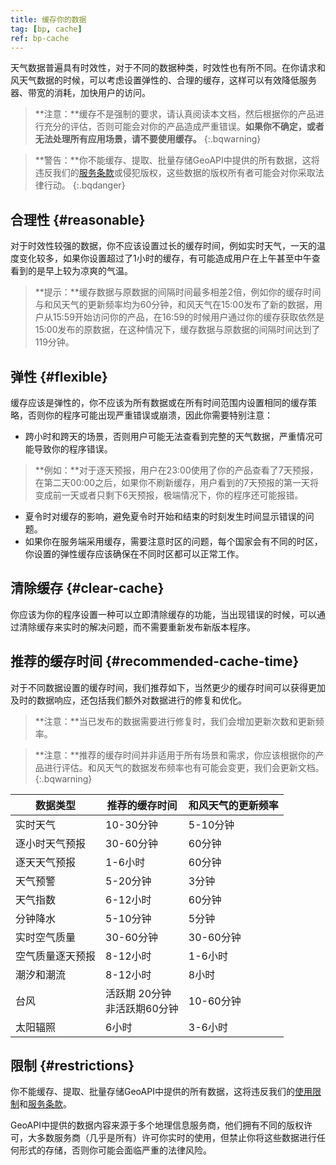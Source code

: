 ```yaml
---
title: 缓存你的数据
tag: [bp, cache]
ref: bp-cache
---
```


天气数据普遍具有时效性，对于不同的数据种类，时效性也有所不同。在你请求和风天气数据的时候，可以考虑设置弹性的、合理的缓存，这样可以有效降低服务器、带宽的消耗，加快用户的访问。

> **注意：**缓存不是强制的要求，请认真阅读本文档，然后根据你的产品进行充分的评估，否则可能会对你的产品造成严重错误。**如果你不确定，或者无法处理所有应用场景，请不要使用缓存。**
{:.bqwarning}

> **警告：**你不能缓存、提取、批量存储GeoAPI中提供的所有数据，这将违反我们的[服务条款](https://www.qweather.com/terms/developers-tos)或侵犯版权，这些数据的版权所有者可能会对你采取法律行动。
{:.bqdanger}

## 合理性 {#reasonable}

对于时效性较强的数据，你不应该设置过长的缓存时间，例如实时天气，一天的温度变化较多，如果你设置超过了1小时的缓存，有可能造成用户在上午甚至中午查看到的是早上较为凉爽的气温。

> **提示：**缓存数据与原数据的间隔时间最多相差2倍，例如你的缓存时间与和风天气的更新频率均为60分钟，和风天气在15:00发布了新的数据，用户从15:59开始访问你的产品，在16:59的时候用户通过你的缓存获取依然是15:00发布的原数据，在这种情况下，缓存数据与原数据的间隔时间达到了119分钟。

## 弹性 {#flexible}

缓存应该是弹性的，你不应该为所有数据或在所有时间范围内设置相同的缓存策略，否则你的程序可能出现严重错误或崩溃，因此你需要特别注意：

- 跨小时和跨天的场景，否则用户可能无法查看到完整的天气数据，严重情况可能导致你的程序错误。
 > **例如：**对于逐天预报，用户在23:00使用了你的产品查看了7天预报，在第二天00:00之后，如果你不刷新缓存，用户看到的7天预报的第一天将变成前一天或者只剩下6天预报，极端情况下，你的程序还可能报错。
- 夏令时对缓存的影响，避免夏令时开始和结束的时刻发生时间显示错误的问题。
- 如果你在服务端采用缓存，需要注意时区的问题，每个国家会有不同的时区，你设置的弹性缓存应该确保在不同时区都可以正常工作。

## 清除缓存 {#clear-cache}

你应该为你的程序设置一种可以立即清除缓存的功能，当出现错误的时候，可以通过清除缓存来实时的解决问题，而不需要重新发布新版本程序。

## 推荐的缓存时间 {#recommended-cache-time}

对于不同数据设置的缓存时间，我们推荐如下，当然更少的缓存时间可以获得更加及时的数据响应，还包括我们额外对数据进行的修复和优化。

> **注意：**当已发布的数据需要进行修复时，我们会增加更新次数和更新频率。

> **注意：**推荐的缓存时间并非适用于所有场景和需求，你应该根据你的产品进行评估。和风天气的数据发布频率也有可能会变更，我们会更新文档。
{:.bqwarning}


| 数据类型         | 推荐的缓存时间                    | 和风天气的更新频率 |
| ---------------- | --------------------------------- | ------------------ |
| 实时天气         | 10-30分钟                         | 5-10分钟           |
| 逐小时天气预报   | 30-60分钟                         | 60分钟             |
| 逐天天气预报     | 1-6小时                           | 60分钟             |
| 天气预警         | 5-20分钟                          | 3分钟              |
| 天气指数         | 6-12小时                          | 60分钟             |
| 分钟降水         | 5-10分钟                          | 5分钟              |
| 实时空气质量     | 30-60分钟                         | 30-60分钟          |
| 空气质量逐天预报 | 8-12小时                          | 1-6小时            |
| 潮汐和潮流       | 8-12小时                          | 8小时              |
| 台风             | 活跃期 20分钟<br />非活跃期60分钟 | 10-60分钟          |
| 太阳辐照         | 6小时                             | 3-6小时            |

## 限制 {#restrictions}

你不能缓存、提取、批量存储GeoAPI中提供的所有数据，这将违反我们的[使用限制](/docs/terms/restriction/)和[服务条款](https://www.qweather.com/terms/developers-tos)。

GeoAPI中提供的数据内容来源于多个地理信息服务商，他们拥有不同的版权许可，大多数服务商（几乎是所有）许可你实时的使用，但禁止你将这些数据进行任何形式的存储，否则你可能会面临严重的法律风险。
